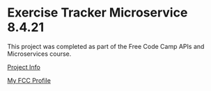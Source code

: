 # Exercise Tracker Microservice 8.4.21
This project was completed as part of the Free Code Camp APIs and Microservices course.


[Project Info](https://www.freecodecamp.org/learn/apis-and-microservices/apis-and-microservices-projects/exercise-tracker)

[My FCC Profile](https://www.freecodecamp.org/jschref)
